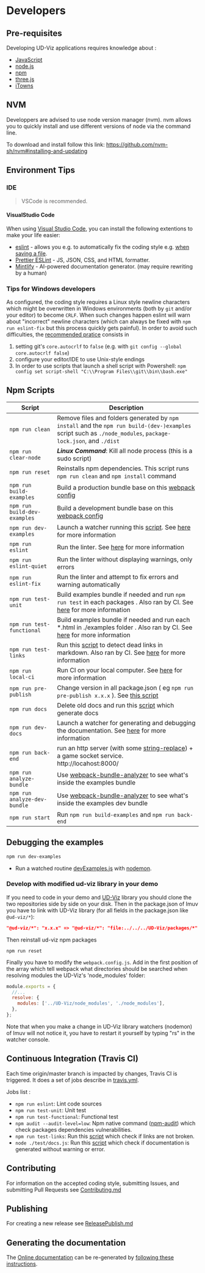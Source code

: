 # Developers

## Pre-requisites

Developing UD-Viz applications requires knowledge about :

- [JavaScript](https://developer.mozilla.org/en-US/docs/Web/javascript)
- [node.js](https://en.wikipedia.org/wiki/Node.js)
- [npm](https://en.wikipedia.org/wiki/Npm_(software))
- [three.js](https://threejs.org/)
- [iTowns](http://www.itowns-project.org)

## NVM

Developpers are advised to use node version manager (nvm). nvm allows you to quickly install and use different versions of node via the command line.

To download and install follow this link: https://github.com/nvm-sh/nvm#installing-and-updating

## Environment Tips

### IDE

> VSCode is recommended.

#### VisualStudio Code

When using [Visual Studio Code](https://code.visualstudio.com/), you can install the following extentions to make your life easier:

- [eslint](https://www.digitalocean.com/community/tutorials/linting-and-formatting-with-eslint-in-vs-code) - allows you e.g. to automatically fix the coding style e.g. [when saving a file](https://www.digitalocean.com/community/tutorials/linting-and-formatting-with-eslint-in-vs-code).
- [Prettier ESLint](https://marketplace.visualstudio.com/items?itemName=rvest.vs-code-prettier-eslint) - JS, JSON, CSS, and HTML formatter.
- [Mintlify](https://marketplace.visualstudio.com/items?itemName=mintlify.document) - AI-powered documentation generator. (may require rewriting by a human)

### Tips for Windows developers

As configured, the coding style requires a Linux style newline characters which might be overwritten in Windows environments
(both by `git` and/or your editor) to become `CRLF`. When such changes happen eslint will warn about "incorrect" newline characters
(which can always be fixed with `npm run eslint-fix` but this process quickly gets painful).
In order to avoid such difficulties, the [recommended pratice](https://stackoverflow.com/questions/1967370/git-replacing-lf-with-crlf)
consists in

1. setting git's `core.autocrlf` to `false` (e.g. with `git config --global core.autocrlf false`)
2. configure your editor/IDE to use Unix-style endings
3. In order to use scripts that launch a shell script with Powershell: `npm config set script-shell "C:\\Program Files\\git\\bin\\bash.exe"`

## Npm Scripts

| Script                       | Description                                                                                                                                                                                                                                                                             |
| ---------------------------- | --------------------------------------------------------------------------------------------------------------------------------------------------------------------------------------------------------------------------------------------------------------------------------------- |
| `npm run clean`              | Remove files and folders generated by `npm install` and the `npm run build-(dev-)examples` script such as `./node_modules`, `package-lock.json`, and `./dist`                                                                                                                           |
| `npm run clear-node`         | ***Linux Command***: Kill all node process (this is a sudo script)                                                                                                                                                                                                                      |
| `npm run reset`              | Reinstalls npm dependencies. This script runs `npm run clean` and `npm install` command                                                                                                                                                                                                 |
| `npm run build-examples`     | Build a production bundle base on this [webpack config](../../webpack.config.js)                                                                                                                                                                                                        |
| `npm run build-dev-examples` | Build a development bundle base on this [webpack config](../../webpack.config.js)                                                                                                                                                                                                       |
| `npm run dev-examples`       | Launch a watcher running this [script](../../bin/devExamples.js). See [here](#debugging-the-examples) for more information                                                                                                                                                              |
| `npm run eslint`             | Run the linter. See [here](./Contributing.md#coding-style-linter) for more information                                                                                                                                                                                                  |
| `npm run eslint-quiet`       | Run the linter without displaying warnings, only errors                                                                                                                                                                                                                                 |
| `npm run eslint-fix`         | Run the linter and attempt to fix errors and warning automatically                                                                                                                                                                                                                      |
| `npm run test-unit`          | Build examples bundle if needed and run `npm run test` in each packages                                                                                                                           . Also ran by CI. See [here](#continuous-integration-travis-ci) for more information  |
| `npm run test-functional`    | Build examples bundle if needed and run each *.html in ./examples folder                                                                                                                           . Also ran by CI. See [here](#continuous-integration-travis-ci) for more information |
| `npm run test-links`         | Run this [script](../../test//links.js) to detect dead links in markdown. Also ran by CI. See [here](#continuous-integration-travis-ci) for more information                                                                                                                            |
| `npm run local-ci`           | Run CI on your local computer. See [here](#continuous-integration-travis-ci) for more information                                                                                                                                                                                       |
| `npm run pre-publish`        | Change version in all package.json ( eg `npm run pre-publish x.x.x` ). See [this script](../../bin/prePublish.js)                                                                                                                                                                       |
| `npm run docs`               | Delete old docs and run this [script](../../bin/generateJsDoc.js) which generate docs                                                                                                                                                                                                   |
| `npm run dev-docs`           | Launch a watcher for generating and debugging the documentation. See [here](../../Readme.md) for more information                                                                                                                                                                       |
| `npm run back-end`           | run an http server (with some [string-replace](https://www.npmjs.com/package/string-replace-middleware))  + a game socket service. <br>http://locahost:8000/                                                                                                                            |
| `npm run analyze-bundle`     | Use [webpack-bundle-analyzer](https://www.npmjs.com/package/webpack-bundle-analyzer) to see what's inside the examples bundle                                                                                                                                                           |
| `npm run analyze-dev-bundle` | Use [webpack-bundle-analyzer](https://www.npmjs.com/package/webpack-bundle-analyzer) to see what's inside the examples dev bundle                                                                                                                                                       |
| `npm run start`              | Run `npm run build-examples` and `npm run back-end`                                                                                                                                                                                                                                     |

## Debugging the examples

```bash
npm run dev-examples
```

- Run a watched routine [devExamples.js](../../bin/devExamples.js) with [nodemon](https://www.npmjs.com/package/nodemon).

### Develop with modified ud-viz library in your demo 

If you need to code in your demo and [UD-Viz](https://github.com/VCityTeam/UD-Viz) library you should clone the two repositories side by side on your disk. Then in the package.json of Imuv you have to link with UD-Viz library (for all fields in the package.json like `@ud-viz/*`):
```json
"@ud-viz/*": "x.x.x" => "@ud-viz/*": "file:../../../UD-Viz/packages/*" //where the path is a relative path to your UD-Viz directory
```

Then reinstall ud-viz npm packages

```
npm run reset
```

Finally you have to modify the `webpack.config.js`. Add in the first position of the array which tell webpack what directories should be searched when resolving modules the UD-Viz's 'node_modules' folder: 

```js
module.exports = {
  //...
  resolve: {
    modules: ['../UD-Viz/node_modules', './node_modules'],
  },
};
```

Note that when you make a change in UD-Viz library watchers (nodemon) of Imuv will not notice it, you have to restart it yourself by typing "rs" in the watcher console.

## Continuous Integration (Travis CI)

Each time origin/master branch is impacted by changes, Travis CI is triggered. It does a set of jobs describe in [travis.yml](../../.travis.yml).

Jobs list :

- `npm run eslint`: Lint code sources
- `npm run test-unit`: Unit test
- `npm run test-functional`: Functional test
- `npm audit --audit-level=low`: Npm native command ([npm-audit](https://docs.npmjs.com/cli/v6/commands/npm-audit)) which check packages dependencies vulnerabilities.
- `npm run test-links`: Run this [script](../../test/links.js) which check if links are not broken.
- `node ./test/docs.js`: Run this [script](../../test/docs.js) which check if documentation is generated without warning or error.

## Contributing

For information on the accepted coding style, submitting Issues, and submitting Pull Requests see [Contributing.md](./Contributing.md)

## Publishing

For creating a new release see [ReleasePublish.md](./ReleasePublish.md)

## Generating the documentation

The [Online documentation](https://vcityteam.github.io/UD-Viz/html/index.html)
can be re-generated by [following these instructions](../../Readme.md).

